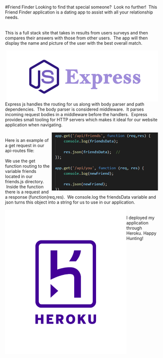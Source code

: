  #Friend Finder
Looking to find that special someone?&nbsp; Look no further!&nbsp; This Friend Finder application is a dating app to assist with all your relationship needs. 
<br>
<br>
<br>
This is a full stack site that takes in results from users surveys and then compares their answers with those from other users.&nbsp; The app will then display the name and picture of the user with the best overall match.
<br>
<br>
<img src="images/express.png" alt="Drawing" style="width: 500px; float: right;" />
Express js handles the routing for us along with body parser and path dependencies. &nbsp;The body parser is considered middleware. &nbsp;It parses incoming request bodies in a middleware before the handlers.&nbsp; Express provides small tooling for HTTP servers which makes it ideal for our website application when navigating. 
<br>
<br>
<img src="images/routes.PNG" alt="Drawing" style="width: 350px; float: right;" />
<br>
Here is an example of a get request in our api-routes file:<br><br>We use the get function routing to the variable friends located in our friends.js directory. &nbsp;Inside the function there is a request and a response (function(req,res). &nbsp;We console.log the friendsData variable and json turns this object into a string for us to use in our application.
<br>
<br>
<img src="images/heroku.png" alt="Drawing" style="width: 400px; float: left;" /> <br>I deployed my application through Heroku.
 Happy Hunting!
